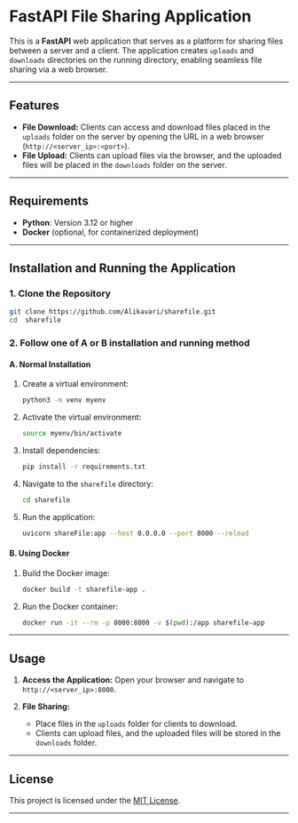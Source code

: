 # FastAPI File Sharing Application

This is a **FastAPI** web application that serves as a platform for sharing files between a server and a client. The application creates `uploads` and `downloads` directories on the running directory, enabling seamless file sharing via a web browser.

---

## Features
- **File Download:** Clients can access and download files placed in the `uploads` folder on the server by opening the URL in a web browser (`http://<server_ip>:<port>`).
- **File Upload:** Clients can upload files via the browser, and the uploaded files will be placed in the `downloads` folder on the server.

---

## Requirements
- **Python**: Version 3.12 or higher
- **Docker** (optional, for containerized deployment)

---

## Installation and Running the Application

### 1. Clone the Repository
```bash
git clone https://github.com/Alikavari/sharefile.git
cd  sharefile
```
### 2. Follow one of A or B installation and running method 

#### A. Normal Installation
1. Create a virtual environment:
   ```bash
   python3 -m venv myenv
   ```
2. Activate the virtual environment:
   ```bash
   source myenv/bin/activate
   ```
3. Install dependencies:
   ```bash
   pip install -r requirements.txt
   ```
4. Navigate to the `sharefile` directory:
   ```bash
   cd sharefile
   ```
5. Run the application:
   ```bash
   uvicorn shareFile:app --host 0.0.0.0 --port 8000 --reload
   ```

#### B. Using Docker
1. Build the Docker image:
   ```bash
   docker build -t sharefile-app .
   ```
2. Run the Docker container:
   ```bash
   docker run -it --rm -p 8000:8000 -v $(pwd):/app sharefile-app
   ```

---

## Usage
1. **Access the Application:**
   Open your browser and navigate to `http://<server_ip>:8000`.

2. **File Sharing:**
   - Place files in the `uploads` folder for clients to download.
   - Clients can upload files, and the uploaded files will be stored in the `downloads` folder.



---

## License
This project is licensed under the [MIT License](LICENSE).

---

